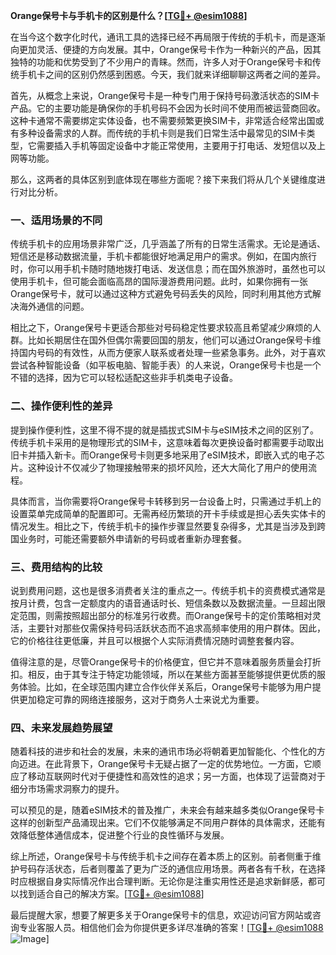 **Orange保号卡与手机卡的区别是什么？[[TG💪+ @esim1088](https://t.me/s/esim1088)]**

在当今这个数字化时代，通讯工具的选择已经不再局限于传统的手机卡，而是逐渐向更加灵活、便捷的方向发展。其中，Orange保号卡作为一种新兴的产品，因其独特的功能和优势受到了不少用户的青睐。然而，许多人对于Orange保号卡和传统手机卡之间的区别仍然感到困惑。今天，我们就来详细聊聊这两者之间的差异。

首先，从概念上来说，Orange保号卡是一种专门用于保持号码激活状态的SIM卡产品。它的主要功能是确保你的手机号码不会因为长时间不使用而被运营商回收。这种卡通常不需要绑定实体设备，也不需要频繁更换SIM卡，非常适合经常出国或有多种设备需求的人群。而传统的手机卡则是我们日常生活中最常见的SIM卡类型，它需要插入手机等固定设备中才能正常使用，主要用于打电话、发短信以及上网等功能。

那么，这两者的具体区别到底体现在哪些方面呢？接下来我们将从几个关键维度进行对比分析。

### 一、适用场景的不同

传统手机卡的应用场景非常广泛，几乎涵盖了所有的日常生活需求。无论是通话、短信还是移动数据流量，手机卡都能很好地满足用户的需求。例如，在国内旅行时，你可以用手机卡随时随地拨打电话、发送信息；而在国外旅游时，虽然也可以使用手机卡，但可能会面临高昂的国际漫游费用问题。此时，如果你拥有一张Orange保号卡，就可以通过这种方式避免号码丢失的风险，同时利用其他方式解决海外通信的问题。

相比之下，Orange保号卡更适合那些对号码稳定性要求较高且希望减少麻烦的人群。比如长期居住在国外但偶尔需要回国的朋友，他们可以通过Orange保号卡维持国内号码的有效性，从而方便家人联系或者处理一些紧急事务。此外，对于喜欢尝试各种智能设备（如平板电脑、智能手表）的人来说，Orange保号卡也是一个不错的选择，因为它可以轻松适配这些非手机类电子设备。

### 二、操作便利性的差异

提到操作便利性，这里不得不提的就是插拔式SIM卡与eSIM技术之间的区别了。传统手机卡采用的是物理形式的SIM卡，这意味着每次更换设备时都需要手动取出旧卡并插入新卡。而Orange保号卡则更多地采用了eSIM技术，即嵌入式的电子芯片。这种设计不仅减少了物理接触带来的损坏风险，还大大简化了用户的使用流程。

具体而言，当你需要将Orange保号卡转移到另一台设备上时，只需通过手机上的设置菜单完成简单的配置即可。无需再经历繁琐的开卡手续或是担心丢失实体卡的情况发生。相比之下，传统手机卡的操作步骤显然要复杂得多，尤其是当涉及到跨国业务时，可能还需要额外申请新的号码或者重新办理套餐。

### 三、费用结构的比较

说到费用问题，这也是很多消费者关注的重点之一。传统手机卡的资费模式通常是按月计费，包含一定额度内的语音通话时长、短信条数以及数据流量。一旦超出限定范围，则需按照超出部分的标准另行收费。而Orange保号卡的定价策略相对灵活，主要针对那些仅需保持号码活跃状态而不追求高频率使用的用户群体。因此，它的价格往往更低廉，并且可以根据个人实际消费情况随时调整套餐内容。

值得注意的是，尽管Orange保号卡的价格便宜，但它并不意味着服务质量会打折扣。相反，由于其专注于特定功能领域，所以在某些方面甚至能够提供更优质的服务体验。比如，在全球范围内建立合作伙伴关系后，Orange保号卡能够为用户提供更加稳定可靠的网络连接服务，这对于商务人士来说尤为重要。

### 四、未来发展趋势展望

随着科技的进步和社会的发展，未来的通讯市场必将朝着更加智能化、个性化的方向迈进。在此背景下，Orange保号卡无疑占据了一定的优势地位。一方面，它顺应了移动互联网时代对于便捷性和高效性的追求；另一方面，也体现了运营商对于细分市场需求洞察力的提升。

可以预见的是，随着eSIM技术的普及推广，未来会有越来越多类似Orange保号卡这样的创新型产品涌现出来。它们不仅能够满足不同用户群体的具体需求，还能有效降低整体通信成本，促进整个行业的良性循环与发展。

综上所述，Orange保号卡与传统手机卡之间存在着本质上的区别。前者侧重于维护号码存活状态，后者则覆盖了更为广泛的通信应用场景。两者各有千秋，在选择时应根据自身实际情况作出合理判断。无论你是注重实用性还是追求新鲜感，都可以找到适合自己的解决方案。[[TG💪+ @esim1088](https://t.me/s/esim1088)]

最后提醒大家，想要了解更多关于Orange保号卡的信息，欢迎访问官方网站或咨询专业客服人员。相信他们会为你提供更多详尽准确的答案！[[TG💪+ @esim1088](https://t.me/s/esim1088) ![Image](https://i.postimg.cc/4NQfJmqS/Snipaste-2025-05-13-00-14-12.png)]